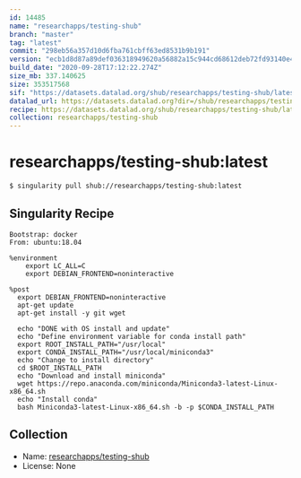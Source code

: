 ```yaml
---
id: 14485
name: "researchapps/testing-shub"
branch: "master"
tag: "latest"
commit: "298eb56a357d10d6fba761cbff63ed8531b9b191"
version: "ecb1d8d87a89def036318949620a56882a15c944cd68612deb72fd93140e4246"
build_date: "2020-09-28T17:12:22.274Z"
size_mb: 337.140625
size: 353517568
sif: "https://datasets.datalad.org/shub/researchapps/testing-shub/latest/2020-09-28-298eb56a-ecb1d8d8/ecb1d8d87a89def036318949620a56882a15c944cd68612deb72fd93140e4246.sif"
datalad_url: https://datasets.datalad.org?dir=/shub/researchapps/testing-shub/latest/2020-09-28-298eb56a-ecb1d8d8/
recipe: https://datasets.datalad.org/shub/researchapps/testing-shub/latest/2020-09-28-298eb56a-ecb1d8d8/Singularity
collection: researchapps/testing-shub
---
```


# researchapps/testing-shub:latest

```bash
$ singularity pull shub://researchapps/testing-shub:latest
```

## Singularity Recipe

```singularity
Bootstrap: docker
From: ubuntu:18.04

%environment
    export LC_ALL=C
    export DEBIAN_FRONTEND=noninteractive

%post
  export DEBIAN_FRONTEND=noninteractive
  apt-get update
  apt-get install -y git wget

  echo "DONE with OS install and update"
  echo "Define environment variable for conda install path"
  export ROOT_INSTALL_PATH="/usr/local"
  export CONDA_INSTALL_PATH="/usr/local/miniconda3"
  echo "Change to install directory"
  cd $ROOT_INSTALL_PATH
  echo "Download and install miniconda"
  wget https://repo.anaconda.com/miniconda/Miniconda3-latest-Linux-x86_64.sh
  echo "Install conda"
  bash Miniconda3-latest-Linux-x86_64.sh -b -p $CONDA_INSTALL_PATH
```

## Collection

 - Name: [researchapps/testing-shub](https://github.com/researchapps/testing-shub)
 - License: None

